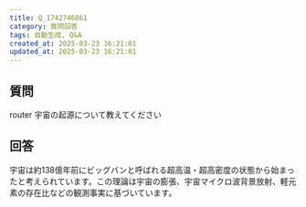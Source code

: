 ```yaml
---
title: Q_1742746861
category: 質問回答
tags: 自動生成, Q&A
created_at: 2025-03-23 16:21:01
updated_at: 2025-03-23 16:21:01
---
```


## 質問

router 宇宙の起源について教えてください

## 回答

宇宙は約138億年前にビッグバンと呼ばれる超高温・超高密度の状態から始まったと考えられています。この理論は宇宙の膨張、宇宙マイクロ波背景放射、軽元素の存在比などの観測事実に基づいています。
